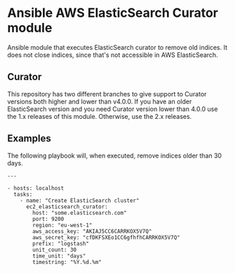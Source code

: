# Ansible AWS ElasticSearch Curator module
Ansible module that executes ElasticSearch curator to remove old indices. It does not close indices, since that's not accessible in AWS ElasticSearch.

## Curator
This repository has two different branches to give support to Curator versions both higher and lower than v4.0.0.
If you have an older ElasticSearch version and you need Curator version lower than 4.0.0 use the 1.x releases of this module. Otherwise, use the 2.x releases.

## Examples
The following playbook will, when executed, remove indices older than 30 days.

    ---

    - hosts: localhost
      tasks:
        - name: "Create ElasticSearch cluster"
          ec2_elasticsearch_curator:
            host: "some.elasticsearch.com"
            port: 9200
            region: "eu-west-1"
            aws_access_key: "AKIAJ5CC6CARRKOX5V7Q"
            aws_secret_key: "cfDKFSXEo1CC6gfhfhCARRKOX5V7Q"
            prefix: "logstash"
            unit_count: 30
            time_unit: "days"
            timestring: "%Y.%d.%m"